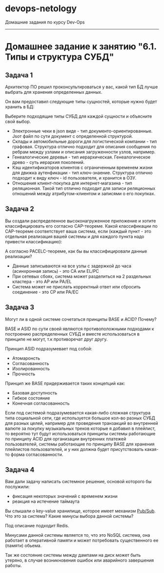 # devops-netology
Домашние задания по курсу Dev-Ops

------

# Домашнее задание к занятию "6.1. Типы и структура СУБД"


## Задача 1


Архитектор ПО решил проконсультироваться у вас, какой тип БД
лучше выбрать для хранения определенных данных.

Он вам предоставил следующие типы сущностей, которые нужно будет хранить в БД:

Выберите подходящие типы СУБД для каждой сущности и объясните свой выбор.

- Электронные чеки в json виде - тип документо-ориентированные. Jsoт файл по сути документ с определенной структурой. 
- Склады и автомобильные дороги для логистической компании - тип графовая. Структура отлично подходит для описания сообщения по ребрам между узлами и описания загруженности узлов, например. 
- Генеалогические деревья - тип иерархическая. Генеалогическое древо - суть иерархия поколений.
- Кэш идентификаторов клиентов с ограниченным временем жизни для движка аутенфикации - тип ключ-знаение. Структура отлично подходит к виду ключ - id пользователя, и хранится в ОЗУ.
- Отношения клиент-покупка для интернет-магазина - тип реляционная. Такой тип отлично подходит для записи реляционных отношений между атрибутом-клиентом и записями о его покупках. 


## Задача 2


Вы создали распределенное высоконагруженное приложение и хотите классифицировать его согласно
CAP-теореме. Какой классификации по CAP-теореме соответствует ваша система, если
(каждый пункт - это отдельная реализация вашей системы и для каждого пункта надо привести классификацию):

А согласно PACELC-теореме, как бы вы классифицировали данные реализации?

- Данные записываются на все узлы с задержкой до часа (асинхронная запись) - это CA или EL/PC
- При сетевых сбоях, система может разделиться на 2 раздельных кластера - это AP или PA/EL
- Система может не прислать корректный ответ или сбросить соединение - это CP или PA/EC


## Задача 3


Могут ли в одной системе сочетаться принципы BASE и ACID? Почему?

  BASE и ASID по сути своей являются противоположными подходами к построению распределенных СУБД и вместе использоваться в принципе не могут, т.к противоречат друг другу.

  Принцип ASID подразумевает под собой:

   - Атомаронсть
   - Согласованность
   - Изолированность
   - Прочность

  Принцип же BASE придерживается таких концепций как:

   - Базовая доступность
   - Гибкое состояние
   - Конечная согласованность

  Если под системой подразумевается какая-либо сложная структура типа социальной сети, где используется большое кол-во разных СУБД для разных целей, например для проведения транзакций во внутренней валюте за покупку музыкальных треков которые я добавил в плейлист, то вероятно тут будут использоваться принципы системы работающие по принципу ACID для организации внутренних платежей пользователей, системы работающие по принципу BASE для хранения плейлистов пользователей, и у них должна будет присутствовать какая-то форма согласованности.


## Задача 4


Вам дали задачу написать системное решение, основой которого бы послужили:

- фиксация некоторых значений с временем жизни
- реакция на истечение таймаута

Вы слышали о key-value хранилище, которое имеет механизм [Pub/Sub](https://habr.com/ru/post/278237/).
Что это за система? Какие минусы выбора данной системы?

 Под описание подходит Redis.

 Минусами данной системы является то, что это NoSQL система, она работает в оперативной памяти и может потребовать существенного ее (памяти) обьема.

 Так же состояние системы между дампами на диск может быть утеряно, в случае возникновения ошибок или аварийного завершения работы.
